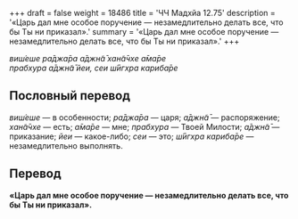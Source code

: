 +++
draft = false
weight = 18486
title = 'ЧЧ Мадхйа 12.75'
description = '«Царь дал мне особое поручение — незамедлительно делать все, что бы Ты ни приказал».'
summary = '«Царь дал мне особое поручение — незамедлительно делать все, что бы Ты ни приказал».'
+++

_виш́еше ра̄джа̄ра а̄джн̃а̄ хан̃а̄чхе а̄ма̄ре  
прабхура а̄джн̃а̄ йеи, сеи ш́ӣгхра кариба̄ре_

## Пословный перевод

_виш́еше_ — в особенности; _ра̄джа̄ра_ — царя; _а̄джн̃а̄_ — распоряжение; _хан̃а̄чхе_ — есть; _а̄ма̄ре_ — мне; _прабхура_ — Твоей Милости; _а̄джн̃а̄_ — приказание; _йеи_ — какое-либо; _сеи_ — это; _ш́ӣгхра_ _кариба̄ре_ — незамедлительно выполнять.

## Перевод

**«Царь дал мне особое поручение — незамедлительно делать все, что бы Ты ни приказал».**

